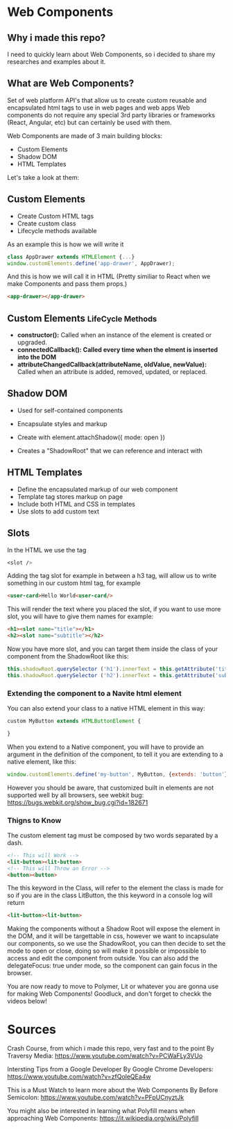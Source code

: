 # Web Components

## Why i made this repo?
I need to quickly learn about Web Components, so i decided to share my researches and examples about it.

## What are Web Components?
Set of web platform API's that allow us to create custom reusable and encapsulated html tags to use in web pages and web apps
Web components do not require any special 3rd party libraries or frameworks (React, Angular, etc) but can certainly be used with them.

Web Components are made of 3 main building blocks:
* Custom Elements
* Shadow DOM
* HTML Templates

Let's take a look at them:

## Custom Elements
* Create Custom HTML tags
* Create custom class
* Lifecycle methods available

As an example this is how we will write it
``` js
class AppDrawer extends HTMLElement {...}
window.customElements.define('app-drawer', AppDrawer);
```
And this is how we will call it in HTML
(Pretty similiar to React when we make Components and pass them props.)
``` html
<app-drawer></app-drawer>
```

## Custom Elements <small>LifeCycle Methods</small>
* <b>constructor():</b> Called when an instance of the element is created or upgraded.
* <b>connectedCallback(): Called every time when the elment is inserted into the DOM</b>
* <b>attributeChangedCallback(attributeName, oldValue, newValue):</b> Called when an attribute is added, removed, updated, or replaced.

## Shadow DOM
* Used for self-contained components
* Encapsulate styles and markup
* Create with element.attachShadow({ mode: open })

* Creates a "ShadowRoot" that we can reference and interact with

## HTML Templates
* Define the encapsulated markup of our web component
* Template tag stores markup on page
* Include both HTML and CSS in templates
* Use slots to add custom text

## Slots
In the HTML we use the tag
``` css
<slot />
```
Adding the tag slot for example in between a h3 tag, will allow us to write something in our custom html tag, for example
``` html
<user-card>Hello World<user-card/>
```
This will render the text where you placed the slot, if you want to use more slot, you will have to give them names for example:
``` html
<h1><slot name="title"></h1>
<h2><slot name="subtitle"></h2>
```

Now you have more slot, and you can target them inside the class of your  component from the ShadowRoot like this:
```  js
this.shadowRoot.querySelector ('h1').innerText = this.getAttribute('title');
this.shadowRoot.querySelector ('h2').innerText = this.getAttribute('subtitle');
```

### Extending the component to a Navite html element
You can also extend your class to a native HTML element in this way: 
``` js
custom MyButton extends HTMLButtonElement {

}
```
When you extend to a Native component, you will have to provide an argument in the definition of the component, to tell it you are extending to a native element, like this:
``` js
window.customElements.define('my-button', MyButton, {extends: 'button'});
```

However you should be aware, that customized built in elements are not supported well by all browsers, see webkit bug: https://bugs.webkit.org/show_bug.cgi?id=182671

### Thigns to Know
The custom element tag must be composed by two words separated by a dash.
``` html
<!-- This will Work -->
<lit-button><lit-button>
<!-- This will Throw an Error -->
<button><button>
```
The this keyword in the Class, will refer to the element the class is made for so if you are in the class LitButton, the this keyword in a console log will return
``` html
<lit-button><lit-button>
```
Making the components without a Shadow Root will expose the <lit-button> element in the DOM, and it will be targettable in css, however we want to incapsulate our components, so we use the ShadowRoot, you can then decide to set the mode to open or close, doing so will make it possible or impossible to access and edit the component from outside.
You can also add the delegateFocus: true under mode, so the component can gain focus in the browser.

You are now ready to move to Polymer, Lit or whatever you are gonna use for making Web Components! Goodluck, and don't forget to checkk the videos below!

# Sources
Crash Course, from which i made this repo, very fast and to the point
By Traversy Media: https://www.youtube.com/watch?v=PCWaFLy3VUo

Intersting Tips from a Google Developer
By Google Chrome Developers: https://www.youtube.com/watch?v=zfQoleQEa4w

This is a Must Watch to learn more about the Web Components
By Before Semicolon: https://www.youtube.com/watch?v=PFpUCnyztJk

You might also be interested in learning what Polyfill means when approaching Web Components: https://it.wikipedia.org/wiki/Polyfill

